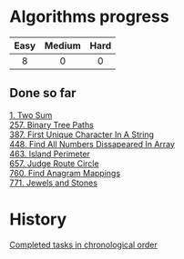 # Algorithms progress
| Easy | Medium | Hard |
|:----:|:------:|:----:|
|8     | 0      | 0    |   

## Done so far
[1. Two Sum](Arrays/1.Two_Sum/)  
[257. Binary Tree Paths](Trees/257.Binary_Tree_Paths/)  
[387. First Unique Character In A String](Strings/387.First_Unique_Character_In_A_String/)  
[448. Find All Numbers Dissapeared In Array](Arrays/448.Find_All_Numbers_Dissapeared_In_Array/)  
[463. Island Perimeter](Arrays/463.Island_Perimeter/)  
[657. Judge Route Circle](Strings/657.Judge_Route_Circle/)  
[760. Find Anagram Mappings](Arrays/760.Find_Anagram_Mappings/)  
[771. Jewels and Stones](Strings/771.Jewels_and_Stones/)  

# History
[Completed tasks in chronological order](history.md)